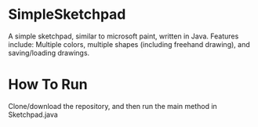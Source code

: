 # SimpleSketchpad
 A simple sketchpad, similar to microsoft paint, written in Java. Features include: Multiple colors, multiple shapes (including freehand drawing), and saving/loading drawings.

# How To Run
Clone/download the repository, and then run the main method in Sketchpad.java
